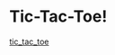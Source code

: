 ﻿# Tic-Tac-Toe!
 
 [tic_tac_toe](https://user-images.githubusercontent.com/32998797/170398341-8e1bc0c0-b135-46d4-8beb-b75039f4c060.png)

